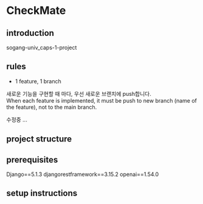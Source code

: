 # CheckMate
## introduction
sogang-univ_caps-1-project

## rules
* 1 feature, 1 branch <br>

새로운 기능을 구현할 때 마다, 우선 새로운 브랜치에 push합니다. <br>
When each feature is implemented, it must be push to new branch (name of the feature), not to the main branch. <br>


수정중 ... <br>
## project structure

## prerequisites
Django==5.1.3
djangorestframework==3.15.2
openai==1.54.0

## setup instructions
   
